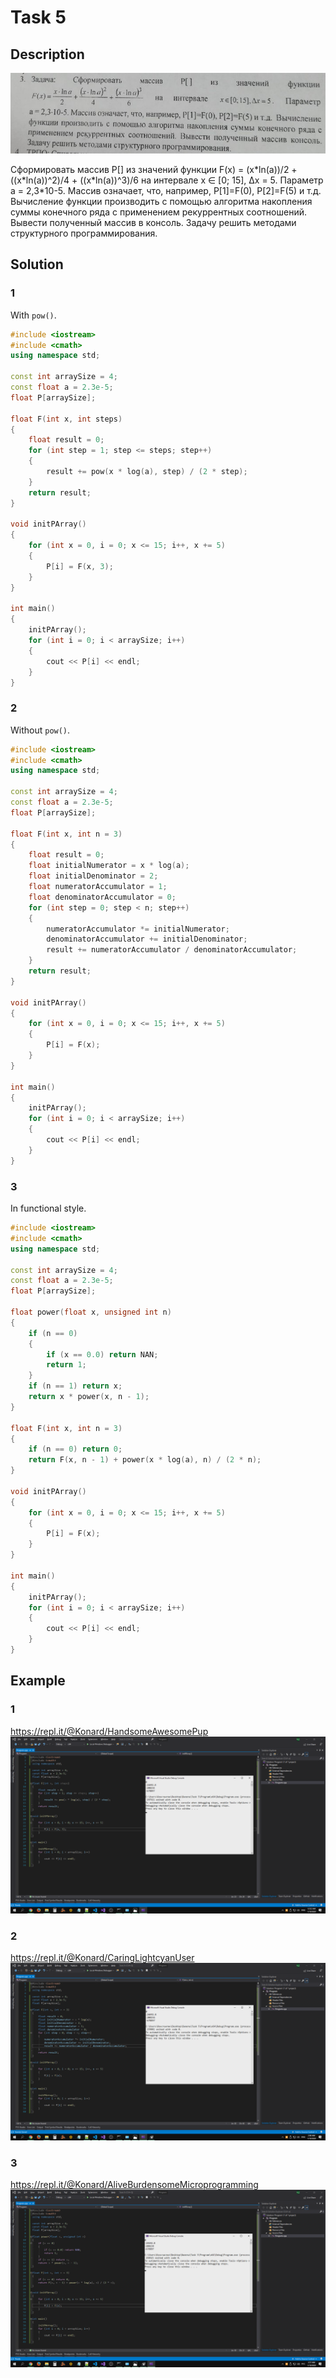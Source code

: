 # Task 5

## Description

![Description](5_description.png)

Сформировать массив Р\[\] из значений функции F(x) = (x\*ln(a))/2 + ((x\*ln(a))^2)/4 + ((x\*ln(a))^3)/6 на интервале x ∈ \[0; 15\], Δx = 5. Параметр а = 2,3\*10-5. Массив означает, что, например, Р\[1\]=F(0), Р\[2\]=F(5) и т.д. Вычисление функции производить с помощью алгоритма накопления суммы конечного ряда с применением рекуррентных соотношений. Вывести полученный массив в консоль. Задачу решить методами структyрного программирования.

## Solution

### 1

With `pow()`.

```C++
#include <iostream>
#include <cmath>
using namespace std;

const int arraySize = 4;
const float a = 2.3e-5;
float P[arraySize];

float F(int x, int steps)
{
    float result = 0;
    for (int step = 1; step <= steps; step++)
    {
        result += pow(x * log(a), step) / (2 * step);
    }
    return result;
}

void initPArray()
{
    for (int x = 0, i = 0; x <= 15; i++, x += 5)
    {
        P[i] = F(x, 3);
    }
}

int main() 
{
    initPArray();
    for (int i = 0; i < arraySize; i++)
    {
        cout << P[i] << endl;
    }
}
```

### 2

Without `pow()`.

```C++
#include <iostream>
#include <cmath>
using namespace std;

const int arraySize = 4;
const float a = 2.3e-5;
float P[arraySize];

float F(int x, int n = 3)
{
    float result = 0;
    float initialNumerator = x * log(a);
    float initialDenominator = 2;
    float numeratorAccumulator = 1;
    float denominatorAccumulator = 0;
    for (int step = 0; step < n; step++)
    {
        numeratorAccumulator *= initialNumerator;
        denominatorAccumulator += initialDenominator;
        result += numeratorAccumulator / denominatorAccumulator;
    }
    return result;
}

void initPArray()
{
    for (int x = 0, i = 0; x <= 15; i++, x += 5)
    {
        P[i] = F(x);
    }
}

int main() 
{
    initPArray();
    for (int i = 0; i < arraySize; i++)
    {
        cout << P[i] << endl;
    }
}
```

### 3

In functional style.

```C++
#include <iostream>
#include <cmath>
using namespace std;

const int arraySize = 4;
const float a = 2.3e-5;
float P[arraySize];

float power(float x, unsigned int n)
{
    if (n == 0)
    {
        if (x == 0.0) return NAN;
        return 1;
    }
    if (n == 1) return x;
    return x * power(x, n - 1);
}

float F(int x, int n = 3)
{
    if (n == 0) return 0;
    return F(x, n - 1) + power(x * log(a), n) / (2 * n);
}

void initPArray()
{
    for (int x = 0, i = 0; x <= 15; i++, x += 5)
    {
        P[i] = F(x);
    }
}

int main()
{
    initPArray();
    for (int i = 0; i < arraySize; i++)
    {
        cout << P[i] << endl;
    }
}
```

## Example

### 1

https://repl.it/@Konard/HandsomeAwesomePup
![Description](5_screenshot_1.png)

### 2

https://repl.it/@Konard/CaringLightcyanUser
![Description](5_screenshot_2.png)

### 3

https://repl.it/@Konard/AliveBurdensomeMicroprogramming
![Description](5_screenshot_3.png)